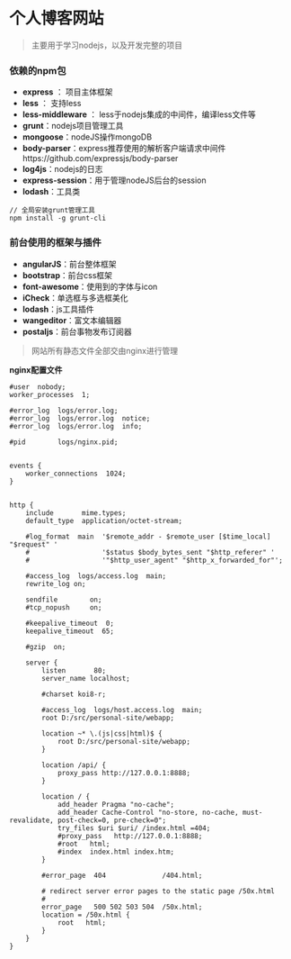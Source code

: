 # 个人博客网站
> 主要用于学习nodejs，以及开发完整的项目

### 依赖的npm包
- **express** ： 项目主体框架
- **less** ： 支持less
- **less-middleware** ： less于nodejs集成的中间件，编译less文件等
- **grunt**：nodejs项目管理工具
- **mongoose**：nodeJS操作mongoDB
- **body-parser**：express推荐使用的解析客户端请求中间件https://github.com/expressjs/body-parser
- **log4js**：nodejs的日志
- **express-session**：用于管理nodeJS后台的session
- **lodash**：工具类
```
// 全局安装grunt管理工具
npm install -g grunt-cli
```
### 前台使用的框架与插件
- **angularJS**：前台整体框架
- **bootstrap**：前台css框架
- **font-awesome**：使用到的字体与icon
- **iCheck**：单选框与多选框美化
- **lodash**：js工具插件
- **wangeditor**：富文本编辑器
- **postaljs**：前台事物发布订阅器

> 网站所有静态文件全部交由nginx进行管理

**nginx配置文件**
```
#user  nobody;
worker_processes  1;

#error_log  logs/error.log;
#error_log  logs/error.log  notice;
#error_log  logs/error.log  info;

#pid        logs/nginx.pid;


events {
    worker_connections  1024;
}


http {
    include       mime.types;
    default_type  application/octet-stream;

    #log_format  main  '$remote_addr - $remote_user [$time_local] "$request" '
    #                  '$status $body_bytes_sent "$http_referer" '
    #                  '"$http_user_agent" "$http_x_forwarded_for"';

    #access_log  logs/access.log  main;
	rewrite_log on;

    sendfile        on;
    #tcp_nopush     on;

    #keepalive_timeout  0;
    keepalive_timeout  65;

    #gzip  on;

    server {
        listen       80;
        server_name localhost;

        #charset koi8-r;

        #access_log  logs/host.access.log  main;
		root D:/src/personal-site/webapp;
		
		location ~* \.(js|css|html)$ {
			root D:/src/personal-site/webapp;
		}
		
		location /api/ {
			proxy_pass http://127.0.0.1:8888;
		}

        location / {
			add_header Pragma "no-cache";
			add_header Cache-Control "no-store, no-cache, must-revalidate, post-check=0, pre-check=0";
			try_files $uri $uri/ /index.html =404;
			#proxy_pass   http://127.0.0.1:8888;
            #root   html;
            #index  index.html index.htm;
        }

        #error_page  404              /404.html;

        # redirect server error pages to the static page /50x.html
        #
        error_page   500 502 503 504  /50x.html;
        location = /50x.html {
            root   html;
        }
    }
}

```